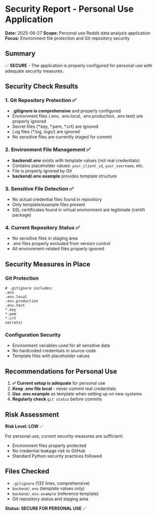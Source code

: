 # Security Report - Personal Use Application

**Date:** 2025-06-27
**Scope:** Personal use Reddit data analysis application
**Focus:** Environment file protection and Git repository security

## Summary
✅ **SECURE** - The application is properly configured for personal use with adequate security measures.

## Security Check Results

### 1. Git Repository Protection ✅
- **.gitignore is comprehensive** and properly configured
- Environment files (.env, .env.local, .env.production, .env.test) are properly ignored
- Secret files (*.key, *.pem, *.crt) are ignored
- Log files (*.log, logs/) are ignored
- No sensitive files are currently staged for commit

### 2. Environment File Management ✅
- **backend/.env** exists with template values (not real credentials)
- Contains placeholder values: `your_client_id`, `your_username`, etc.
- File is properly ignored by Git
- **backend/.env.example** provides template structure

### 3. Sensitive File Detection ✅
- No actual credential files found in repository
- Only template/example files present
- SSL certificates found in virtual environment are legitimate (certifi package)

### 4. Current Repository Status ✅
- No sensitive files in staging area
- .env files properly excluded from version control
- All environment-related files properly ignored

## Security Measures in Place

### Git Protection
```
# .gitignore includes:
.env
.env.local
.env.production
.env.test
*.key
*.pem
*.crt
secrets/
```

### Configuration Security
- Environment variables used for all sensitive data
- No hardcoded credentials in source code
- Template files with placeholder values

## Recommendations for Personal Use

1. **✅ Current setup is adequate** for personal use
2. **Keep .env file local** - never commit real credentials
3. **Use .env.example** as template when setting up on new systems
4. **Regularly check** `git status` before commits

## Risk Assessment
**Risk Level: LOW** ✅

For personal use, current security measures are sufficient:
- Environment files properly protected
- No credential leakage risk to GitHub
- Standard Python security practices followed

## Files Checked
- `.gitignore` (132 lines, comprehensive)
- `backend/.env` (template values only)
- `backend/.env.example` (reference template)
- Git repository status and staging area

**Status: SECURE FOR PERSONAL USE** ✅
